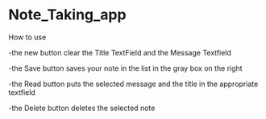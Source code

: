 # Note_Taking_app

How to use

-the new button clear the Title TextField and the Message Textfield

-the Save button saves your note in the list in the gray box on the right

-the Read button puts the selected message and the title in the appropriate textfield

-the Delete button deletes the selected note
